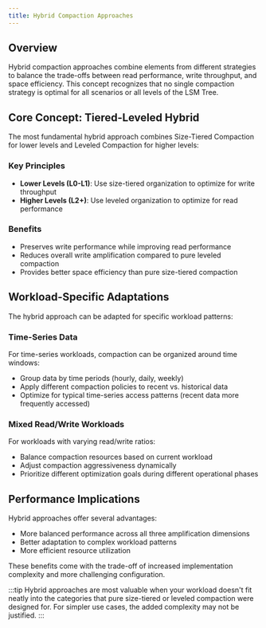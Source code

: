 ```yaml
---
title: Hybrid Compaction Approaches
---
```


## Overview

Hybrid compaction approaches combine elements from different strategies to balance the trade-offs between read performance, write throughput, and space efficiency. This concept recognizes that no single compaction strategy is optimal for all scenarios or all levels of the LSM Tree.


## Core Concept: Tiered-Leveled Hybrid

The most fundamental hybrid approach combines Size-Tiered Compaction for lower levels and Leveled Compaction for higher levels:

### Key Principles

- **Lower Levels (L0-L1)**: Use size-tiered organization to optimize for write throughput
- **Higher Levels (L2+)**: Use leveled organization to optimize for read performance

### Benefits

- Preserves write performance while improving read performance
- Reduces overall write amplification compared to pure leveled compaction
- Provides better space efficiency than pure size-tiered compaction

## Workload-Specific Adaptations

The hybrid approach can be adapted for specific workload patterns:

### Time-Series Data

For time-series workloads, compaction can be organized around time windows:

- Group data by time periods (hourly, daily, weekly)
- Apply different compaction policies to recent vs. historical data
- Optimize for typical time-series access patterns (recent data more frequently accessed)

### Mixed Read/Write Workloads

For workloads with varying read/write ratios:

- Balance compaction resources based on current workload
- Adjust compaction aggressiveness dynamically
- Prioritize different optimization goals during different operational phases

## Performance Implications

Hybrid approaches offer several advantages:

- More balanced performance across all three amplification dimensions
- Better adaptation to complex workload patterns
- More efficient resource utilization

These benefits come with the trade-off of increased implementation complexity and more challenging configuration.

:::tip
Hybrid approaches are most valuable when your workload doesn't fit neatly into the categories that pure size-tiered or leveled compaction were designed for. For simpler use cases, the added complexity may not be justified.
:::